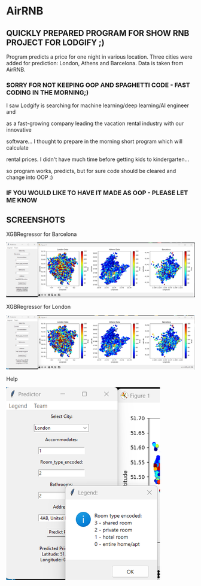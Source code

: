 # AirRNB
## QUICKLY PREPARED PROGRAM FOR SHOW RNB PROJECT FOR LODGIFY ;)

Program predicts a price for one night in various location.
Three cities were added for prediction: London, Athens and Barcelona.
Data is taken from AirRNB.

### SORRY FOR NOT KEEPING OOP AND SPAGHETTI CODE - FAST CODING IN THE MORNING;)

I saw Lodgify is searching for machine learning/deep learning/AI engineer and

as a fast-growing company leading the vacation rental industry with our innovative 

software... I thought to prepare in the morning short program which will calculate

rental prices. I didn't have much time before getting kids to kindergarten...

so program works, predicts, but for sure code should be cleared and change into OOP :)

### IF YOU WOULD LIKE TO HAVE IT MADE AS OOP - PLEASE LET ME KNOW

## SCREENSHOTS

XGBRegressor for Barcelona

![XGBRegressor for Barcelona](ML001.png)

XGBRegressor for London

![XGBRegressor for London](ML002.png)

Help

![Help](ML003.png)
